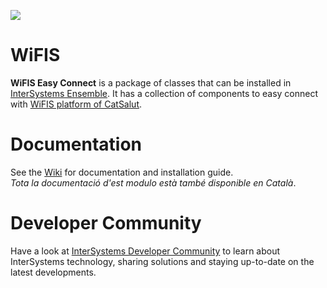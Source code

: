 ![](http://www.intersystems.com/assets/sites/10/4404.png)

# WiFIS
**WiFIS Easy Connect** is a package of classes that can be installed in [InterSystems Ensemble](http://www.intersystems.com/our-products/ensemble/ensemble-overview/). It has a collection of components to easy connect with [WiFIS platform of CatSalut](http://www.ticsalut.cat/estandards/interoperabilitat/wifis/).

# Documentation
See the [Wiki](https://github.com/intersystems-ib/WiFIS/wiki) for documentation and installation guide.
<br>*Tota la documentació d'est modulo està també disponible en Català*.

# Developer Community
Have a look at [InterSystems Developer Community](https://community.intersystems.com/) to learn about InterSystems technology, sharing solutions and staying up-to-date on the latest developments.
